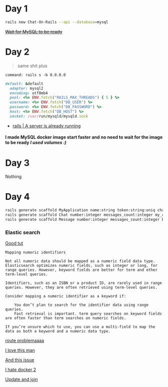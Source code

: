 # Day 1

```bash
rails new Chat-On-Rails --api --database=mysql
```
~~[Wait for MySQL to be ready](https://stackoverflow.com/questions/42567475/docker-compose-check-if-mysql-connection-is-ready)~~

# Day 2

> same shit plus

```docker
command: rails s -b 0.0.0.0
```

```ruby
default: &default
  adapter: mysql2
  encoding: utf8mb4
  pool: <%= ENV.fetch("RAILS_MAX_THREADS") { 5 } %>
  username: <%= ENV.fetch("DB_USER") %>
  password: <%= ENV.fetch("DB_PASSWORD") %>
  host: <%= ENV.fetch("DB_HOST") %>
  socket: /var/run/mysqld/mysqld.sock
```
- [rails  | A server is already running](https://stackoverflow.com/questions/29181032/add-a-volume-to-docker-but-exclude-a-sub-folder)

#### I made MySQL docker image start faster and no need to wait for the image to be ready ***I used volumes :)***

# Day 3

Nothing 

# Day 4

```bash
rails generate scaffold MyApplication name:string token:string:uniq chats_count:integer
rails generate scaffold Chat number:integer messages_count:integer my_application:references
rails generate scaffold Message number:integer messages_count:integer body:text chat:references
```

### Elastic search
[Good tut](https://medium.com/simform-engineering/full-text-search-with-elasticsearch-in-rails-6e58a92211c5)

```
Mapping numeric identifiers

Not all numeric data should be mapped as a numeric field data type. Elasticsearch optimizes numeric fields, such as integer or long, for range queries. However, keyword fields are better for term and other term-level queries.

Identifiers, such as an ISBN or a product ID, are rarely used in range queries. However, they are often retrieved using term-level queries.

Consider mapping a numeric identifier as a keyword if:

    You don’t plan to search for the identifier data using range queries.
    Fast retrieval is important. term query searches on keyword fields are often faster than term searches on numeric fields.

If you’re unsure which to use, you can use a multi-field to map the data as both a keyword and a numeric data type.
```


[route problemaaaa](https://stackoverflow.com/questions/13064844/rails-routing-on-collection)

[I love this man](https://tihandev.com/how-to-integrate-elasticsearch-with-ruby-on-rails/)

[And this issue](https://github.com/elastic/elasticsearch-rails/issues/768)

[I hate docker 2](https://stackoverflow.com/questions/33563161/how-to-put-sidekiq-into-docker-in-a-rails-application)

[Update and join](https://stackoverflow.com/questions/41334399/mysql-update-table-from-another-one-join-and-group-by)
